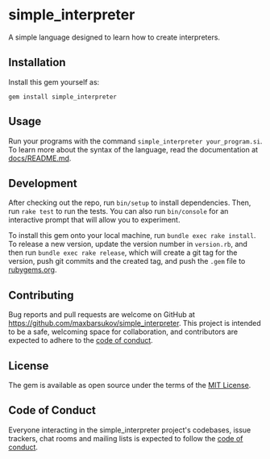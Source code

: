 # simple_interpreter

A simple language designed to learn how to create interpreters.

## Installation

Install this gem yourself as:

`gem install simple_interpreter`

## Usage

Run your programs with the command `simple_interpreter your_program.si`.
To learn more about the syntax of the language, read the documentation at [docs/README.md](https://github.com/maxbarsukov/simple_interpreter/blob/master/docs/README.md).

## Development

After checking out the repo, run `bin/setup` to install dependencies. Then, run `rake test` to run the tests. You can also run `bin/console` for an interactive prompt that will allow you to experiment.

To install this gem onto your local machine, run `bundle exec rake install`. To release a new version, update the version number in `version.rb`, and then run `bundle exec rake release`, which will create a git tag for the version, push git commits and the created tag, and push the `.gem` file to [rubygems.org](https://rubygems.org).

## Contributing

Bug reports and pull requests are welcome on GitHub at https://github.com/maxbarsukov/simple_interpreter. This project is intended to be a safe, welcoming space for collaboration, and contributors are expected to adhere to the [code of conduct](https://github.com/maxbarsukov/simple_interpreter/blob/master/CODE_OF_CONDUCT.md).

## License

The gem is available as open source under the terms of the [MIT License](https://opensource.org/licenses/MIT).

## Code of Conduct

Everyone interacting in the simple_interpreter project's codebases, issue trackers, chat rooms and mailing lists is expected to follow the [code of conduct](https://github.com/[USERNAME]/simple_interpreter/blob/master/CODE_OF_CONDUCT.md).
